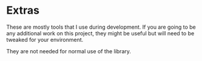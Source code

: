 # Extras

These are mostly tools that I use during development.  If you are going to be
any additional work on this project, they might be useful but will need to
be tweaked for your environment.

They are not needed for normal use of the library.